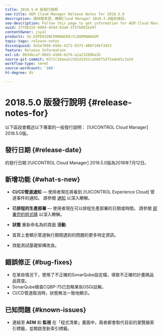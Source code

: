 ```yaml
---
title: 2018.5.0 版發行說明
seo-title: AEM Cloud Manager Release Notes for 2018.5.0
description: 請詳閱本頁，瞭解Cloud Manager 2018.5.0版的資訊。
seo-description: Follow this page to get information for AEM Cloud Manager Release 2018.5.0.
uuid: 37f8b155-6984-454d-83a8-3f5fb081be97
contentOwner: jsyal
products: SG_EXPERIENCEMANAGER/CLOUDMANAGER
topic-tags: release-notes
discoiquuid: 6d1e7098-b56e-4172-8373-486f186f3d53
feature: Release Information
exl-id: 0034bcaf-00d3-410d-b2f6-a2a232888a2b
source-git-commit: 6572c16aea2c5d2d1032ca5b0f5d75ade65c3a19
workflow-type: tm+mt
source-wordcount: '168'
ht-degree: 8%

---
```


# 2018.5.0 版發行說明 {#release-notes-for}

以下區段會概述以下專案的一般發行說明： [!UICONTROL Cloud Manager] 2018.5.0版。

## 發行日期 {#release-date}

的發行日期 [!UICONTROL Cloud Manager] 2018.5.0版為2018年7月12日。

## 新增功能 {#what-s-new}

* **CI/CD管道通知**  — 使用者現在將看到 [!UICONTROL Experience Cloud] 管道事件的通知。 請參閱 [通知](/help/using/notifications.md) 以深入瞭解。

* **已排程的生產部署**  — 使用者現在可以排程生產部署的日期或時間。 請參閱 [部署您的程式碼](/help/using/code-deployment.md) 以深入瞭解。

* **狀態** 重新命名為的頁面 **活動**.

* 首頁上會顯示管道執行期間遇到的問題的更多特定資訊。
* 效能測試基礎架構改良。

## 錯誤修正 {#bug-fixes}

* 在某些情況下，使用了不正確的SonarQube設定檔，導致不正確的計畫碼品品質度。
* SonarQube檢查CQBP-75已忽略某些OSGi註解。
* CI/CD管道取消時，狀態無法一致地顯示。

## 已知問題 {#known-issues}

* 連結至 **AEM** 和 **監視** 在「程式清單」畫面中，兩者都會取代目前的瀏覽器索引標籤，並開啟至新索引標籤。
